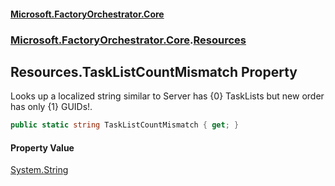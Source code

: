 #### [Microsoft.FactoryOrchestrator.Core](./Microsoft-FactoryOrchestrator-Core.md 'Microsoft.FactoryOrchestrator.Core')
### [Microsoft.FactoryOrchestrator.Core](./Microsoft-FactoryOrchestrator-Core.md 'Microsoft.FactoryOrchestrator.Core').[Resources](./Microsoft-FactoryOrchestrator-Core-Resources.md 'Microsoft.FactoryOrchestrator.Core.Resources')
## Resources.TaskListCountMismatch Property
Looks up a localized string similar to Server has {0} TaskLists but new order has only {1} GUIDs!.  
```csharp
public static string TaskListCountMismatch { get; }
```
#### Property Value
[System.String](https://docs.microsoft.com/en-us/dotnet/api/System.String 'System.String')  
